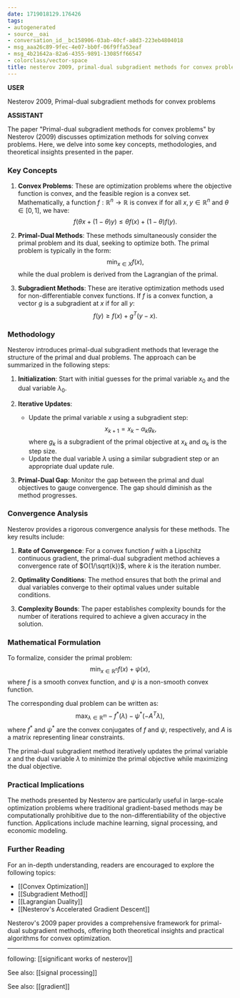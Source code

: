 ```yaml
---
date: 1719018129.176426
tags:
- autogenerated
- source__oai
- conversation_id__bc158906-03ab-40cf-a8d3-223eb4804018
- msg_aaa26c89-9fec-4e07-bb0f-06f9ffa53eaf
- msg_4b21642a-82a6-4355-9891-13085ff66547
- colorclass/vector-space
title: nesterov 2009, primal-dual subgradient methods for convex problems
---
```


**USER**

Nesterov 2009, Primal-dual subgradient methods for convex problems


**ASSISTANT**

The paper "Primal-dual subgradient methods for convex problems" by Nesterov (2009) discusses optimization methods for solving convex problems. Here, we delve into some key concepts, methodologies, and theoretical insights presented in the paper.

### Key Concepts

1. **Convex Problems**: These are optimization problems where the objective function is convex, and the feasible region is a convex set. Mathematically, a function $f: \mathbb{R}^n \to \mathbb{R}$ is convex if for all $x, y \in \mathbb{R}^n$ and $\theta \in [0,1]$, we have:
   $$
   f(\theta x + (1 - \theta)y) \leq \theta f(x) + (1 - \theta) f(y).
   $$

2. **Primal-Dual Methods**: These methods simultaneously consider the primal problem and its dual, seeking to optimize both. The primal problem is typically in the form:
   $$
   \min_{x \in X} f(x),
   $$
   while the dual problem is derived from the Lagrangian of the primal.

3. **Subgradient Methods**: These are iterative optimization methods used for non-differentiable convex functions. If $f$ is a convex function, a vector $g$ is a subgradient at $x$ if for all $y$:
   $$
   f(y) \geq f(x) + g^T (y - x).
   $$

### Methodology

Nesterov introduces primal-dual subgradient methods that leverage the structure of the primal and dual problems. The approach can be summarized in the following steps:

1. **Initialization**: Start with initial guesses for the primal variable $x_0$ and the dual variable $\lambda_0$.

2. **Iterative Updates**:
   - Update the primal variable $x$ using a subgradient step:
     $$
     x_{k+1} = x_k - \alpha_k g_k,
     $$
     where $g_k$ is a subgradient of the primal objective at $x_k$ and $\alpha_k$ is the step size.
   - Update the dual variable $\lambda$ using a similar subgradient step or an appropriate dual update rule.

3. **Primal-Dual Gap**: Monitor the gap between the primal and dual objectives to gauge convergence. The gap should diminish as the method progresses.

### Convergence Analysis

Nesterov provides a rigorous convergence analysis for these methods. The key results include:

1. **Rate of Convergence**: For a convex function $f$ with a Lipschitz continuous gradient, the primal-dual subgradient method achieves a convergence rate of $O(1/\sqrt{k})$, where $k$ is the iteration number.

2. **Optimality Conditions**: The method ensures that both the primal and dual variables converge to their optimal values under suitable conditions.

3. **Complexity Bounds**: The paper establishes complexity bounds for the number of iterations required to achieve a given accuracy in the solution.

### Mathematical Formulation

To formalize, consider the primal problem:
$$
\min_{x \in \mathbb{R}^n} f(x) + \psi(x),
$$
where $f$ is a smooth convex function, and $\psi$ is a non-smooth convex function.

The corresponding dual problem can be written as:
$$
\max_{\lambda \in \mathbb{R}^m} -f^*(\lambda) - \psi^*(-A^T \lambda),
$$
where $f^*$ and $\psi^*$ are the convex conjugates of $f$ and $\psi$, respectively, and $A$ is a matrix representing linear constraints.

The primal-dual subgradient method iteratively updates the primal variable $x$ and the dual variable $\lambda$ to minimize the primal objective while maximizing the dual objective.

### Practical Implications

The methods presented by Nesterov are particularly useful in large-scale optimization problems where traditional gradient-based methods may be computationally prohibitive due to the non-differentiability of the objective function. Applications include machine learning, signal processing, and economic modeling.

### Further Reading

For an in-depth understanding, readers are encouraged to explore the following topics:

- [[Convex Optimization]]
- [[Subgradient Method]]
- [[Lagrangian Duality]]
- [[Nesterov's Accelerated Gradient Descent]]

Nesterov's 2009 paper provides a comprehensive framework for primal-dual subgradient methods, offering both theoretical insights and practical algorithms for convex optimization.


---


following: [[significant works of nesterov]]

See also: [[signal processing]]


See also: [[gradient]]